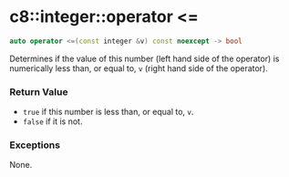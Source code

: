 # c8::integer::operator &lt;= #

```cpp
auto operator <=(const integer &v) const noexcept -> bool
```

Determines if the value of this number (left hand side of the operator) is numerically less than, or equal to, `v` (right hand side of the operator).

### Return Value ###

* `true` if this number is less than, or equal to, `v`.
* `false` if it is not.

### Exceptions ###

None.

